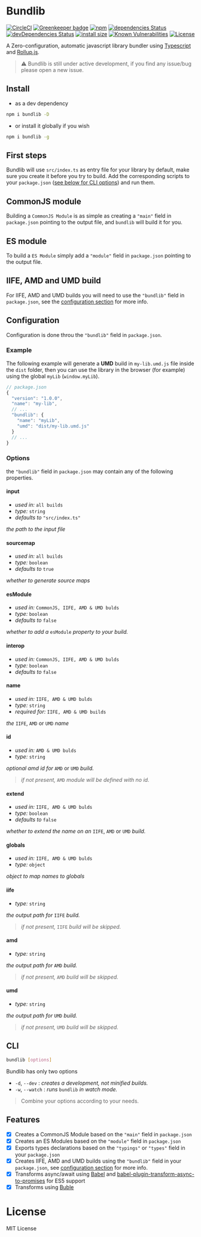 # Bundlib

[![CircleCI](https://circleci.com/gh/manferlo81/bundlib.svg?style=svg)](https://circleci.com/gh/manferlo81/bundlib) [![Greenkeeper badge](https://badges.greenkeeper.io/manferlo81/bundlib.svg)](https://greenkeeper.io/) [![npm](https://img.shields.io/npm/v/bundlib.svg)](https://www.npmjs.com/package/bundlib) [![dependencies Status](https://david-dm.org/manferlo81/bundlib/status.svg)](https://david-dm.org/manferlo81/bundlib) [![devDependencies Status](https://david-dm.org/manferlo81/bundlib/dev-status.svg)](https://david-dm.org/manferlo81/bundlib?type=dev) [![install size](https://packagephobia.now.sh/badge?p=bundlib)](https://packagephobia.now.sh/result?p=bundlib) [![Known Vulnerabilities](https://snyk.io/test/github/manferlo81/bundlib/badge.svg?targetFile=package.json)](https://snyk.io/test/github/manferlo81/bundlib?targetFile=package.json) [![License](https://img.shields.io/github/license/manferlo81/bundlib.svg)](https://github.com/manferlo81/bundlib/blob/master/LICENSE)

A Zero-configuration, automatic javascript library bundler using [Typescript](#) and [Rollup.js](#).

> :warning: Bundlib is still under active development, if you find any issue/bug please open a new issue.

## Install

* as a dev dependency

```sh
npm i bundlib -D
```

* or install it globally if you wish

```sh
npm i bundlib -g
```

## First steps
Bundlib will use `src/index.ts` as entry file for your library by default, make sure you create it before you try to build. Add the corresponding scripts to your `package.json` ([see below for CLI options](#cli)) and run them.

## CommonJS module

Building a `CommonJS Module` is as simple as creating a `"main"` field in `package.json` pointing to the output file, and `bundlib` will build it for you.

## ES module

To build a `ES Module` simply add a `"module"` field in `package.json` pointing to the output file.

## IIFE, AMD and UMD build

For IIFE, AMD and UMD builds you will need to use the `"bundlib"` field in `package.json`, see the [configuration section](#configuration) for more info.

## Configuration

Configuration is done throu the `"bundlib"` field in `package.json`.

### Example

The following example will generate a **UMD** build in `my-lib.umd.js` file inside the `dist` folder, then you can use the library in the browser (for example) using the global `myLib` (`window.myLib`).

```javascript
// package.json
{
  "version": "1.0.0",
  "name": "my-lib",
  // ...
  "bundlib": {
    "name": "myLib",
    "umd": "dist/my-lib.umd.js"
  }
  // ...
}
```

### Options

the `"bundlib"` field in `package.json` may contain any of the following properties.

#### input

* *used in:* `all builds`
* *type:* `string`
* *defaults to* `"src/index.ts"`

*the path to the input file*

#### sourcemap

* *used in:* `all builds`
* *type:* `boolean`
* *defaults to* `true`

*whether to generate source maps*

#### esModule

* *used in:* `CommonJS, IIFE, AMD & UMD bulds`
* *type:* `boolean`
* *defaults to* `false`

*whether to add a* `esModule` *property to your build.*

#### interop

* *used in:* `CommonJS, IIFE, AMD & UMD bulds`
* *type:* `boolean`
* *defaults to* `false`

#### name

* *used in:* `IIFE, AMD & UMD bulds`
* *type:* `string`
* *required for:* `IIFE, AMD & UMD builds`

*the* `IIFE`, `AMD` or `UMD` *name*

#### id

* *used in:* `AMD & UMD bulds`
* *type:* `string`

*optional amd id for* `AMD` or `UMD` *build.*
> *if not present,* `AMD` *module will be defined with no id.*

#### extend

* *used in:* `IIFE, AMD & UMD bulds`
* *type:* `boolean`
* *defaults to* `false`

*whether to extend the name on an* `IIFE`, `AMD` or `UMD` *build.*

#### globals

* *used in:* `IIFE, AMD & UMD bulds`
* *type:* `object`

*object to map names to globals*

#### iife

* *type:* `string`

*the output path for* `IIFE` *build.*
> *if not present,* `IIFE` *build will be skipped.*

#### amd

* *type:* `string`

*the output path for* `AMD` *build.*
> *if not present,* `AMD` *build will be skipped.*

#### umd

* *type:* `string`

*the output path for* `UMD` *build.*
> *if not present,* `UMD` *build will be skipped.*

## CLI

```sh
bundlib [options]
```

Bundlib has only two options

* `-d`, `--dev` : *creates a development, not minified builds.*
* `-w`, `--watch` : *runs* `bundlib` *in watch mode.*

> Combine your options according to your needs.

## Features

* [x] Creates a CommonJS Module based on the `"main"` field in `package.json`
* [x] Creates an ES Modules based on the `"module"` field in `package.json`
* [x] Exports types declarations based on the `"typings"` or `"types"` field in your `package.json`
* [x] Creates IIFE, AMD and UMD builds using the `"bundlib"` field in your `package.json`, see [configuration section](#configuration) for more info.
* [x] Transforms async/await using [Babel](#) and [babel-plugin-transform-async-to-promises](#) for ES5 support
* [x] Transforms using [Buble](#)

# License

MIT License
